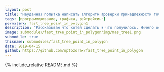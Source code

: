 ```yaml
---
layout: post
title: "Неудачная попытка написать алгоритм проверки принадлежности точки прямоугольнику"
tags: [программирование, графика, рейтрейсинг]
permalink: fast_tree_point_in_polygon1
description: "Рассказываю что хотел сделать и что получилось. Ничего особого полезного, зато красивые картинки."
image: submodules/fast_tree_point_in_polygon/img/mas_tree1.png
submodule: true
thisname: submodules/fast_tree_point_in_polygon
date: 2019-04-15
github: https://github.com/optozorax/fast_tree_point_in_polygon
---
```


{% include_relative README.md %}